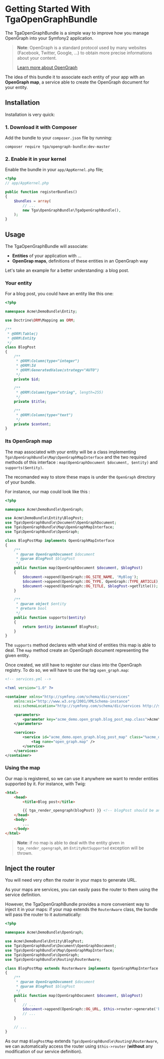Getting Started With TgaOpenGraphBundle
=======================================

The TgaOpenGraphBundle is a simple way to improve how you manage OpenGraph
into your Symfony2 application.

> **Note**: OpenGraph is a standard protocol used by many websites (Facebook,
> Twitter, Google, ...) to obtain more precise informations about your content.
>
> [Learn more about OpenGraph](http://ogp.me/)

The idea of this bundle it to associate each entity of your app with an **OpenGraph
map**, a service able to create the OpenGraph document for your entity.

Installation
------------

Installation is very quick:

### 1. Download it with Composer

Add the bundle to your `composer.json` file by running:

`composer require tga/opengraph-bundle:dev-master`

### 2. Enable it in your kernel

Enable the bundle in your `app/AppKernel.php` file;

``` php
<?php
// app/AppKernel.php

public function registerBundles()
{
    $bundles = array(
        // ...
        new Tga\OpenGraphBundle\TgaOpenGraphBundle(),
    );
}
```


Usage
-----

The TgaOpenGraphBundle will associate:

- **Entities** of your application with ...
- **OpenGrap maps**, definitions of these entities in an OpenGraph way


Let's take an example for a better understanding: a blog post.

### Your entity

For a blog post, you could have an entity like this one:

``` php
<?php

namespace Acme\DemoBundle\Entity;

use Doctrine\ORM\Mapping as ORM;

/**
 * @ORM\Table()
 * @ORM\Entity
 */
class BlogPost
{
    /**
     * @ORM\Column(type="integer")
     * @ORM\Id
     * @ORM\GeneratedValue(strategy="AUTO")
     */
    private $id;

    /**
     * @ORM\Column(type="string", length=255)
     */
    private $title;

    /**
     * @ORM\Column(type="text")
     */
    private $content;
}
```

### Its OpenGraph map

The map associated with your entity will be a class implementing
`Tga\OpenGraphBundle\Map\OpenGraphMapInterface` and the two required methods of this interface :
`map(OpenGraphDocument $document, $entity)` and `supports($entity)`.

The recomanded way to store these maps is under the `OpenGraph` directory of your bundle.

For instance, our map could look like this :

``` php
<?php

namespace Acme\DemoBundle\OpenGraph;

use Acme\DemoBundle\Entity\BlogPost;
use Tga\OpenGraphBundle\Document\OpenGraphDocument;
use Tga\OpenGraphBundle\Map\OpenGraphMapInterface;
use Tga\OpenGraphBundle\OpenGraph;

class BlogPostMap implements OpenGraphMapInterface
{
    /**
     * @param OpenGraphDocument $document
     * @param BlogPost $blogPost
     */
    public function map(OpenGraphDocument $document, $blogPost)
    {
        $document->append(OpenGraph::OG_SITE_NAME, 'MyBlog');
        $document->append(OpenGraph::OG_TYPE, OpenGraph::TYPE_ARTICLE);
        $document->append(OpenGraph::OG_TITLE, $blogPost->getTitle());
    }

    /**
     * @param object $entity
     * @return bool
     */
    public function supports($entity)
    {
        return $entity instanceof BlogPost;
    }
}
```

The `supports` method declares with what kind of entities this map is able to deal.
The `map` method create an OpenGraph document representing the given entity.

Once created, we still have to register our class into the OpenGraph registry. To do so,
we will have to use the tag `open_graph.map`:

``` xml
<!-- services.yml -->

<?xml version="1.0" ?>

<container xmlns="http://symfony.com/schema/dic/services"
    xmlns:xsi="http://www.w3.org/2001/XMLSchema-instance"
    xsi:schemaLocation="http://symfony.com/schema/dic/services http://symfony.com/schema/dic/services/services-1.0.xsd">

    <parameters>
        <parameter key="acme_demo.open_graph.blog_post_map.class">Acme\DemoBundle\OpenGraph\BlogPostMap</parameter>
    </parameters>

    <services>
        <service id="acme_demo.open_graph.blog_post_map" class="%acme_demo.open_graph.blog_post_map.class%">
            <tag name="open_graph.map" />
        </service>
    </services>
</container>
```

### Using the map

Our map is registered, so we can use it anywhere we want to render entities supported by it.
For instance, with Twig:


``` html
<html>
    <head>
        <title>Blog post</title>

        {{ tga_render_opengraph(blogPost) }} <!-- blogPost should be an instance of BlogPost -->
    </head>
    <body>
        ...
    </body>
</html>
```

> **Note**: if no map is able to deal with the entity given in `tga_render_opengraph`,
> an `EntityNotSupported` exception will be thrown.


Inject the router
-----------------

You will need very often the router in your maps to generate URL.

As your maps are services, you can easily pass the router to them using the service definition.

However, the TgaOpenGraphBundle provides a more convenient way to inject it in your maps:
if your map extends the `RouterAware` class, the bundle will pass the router
to it automatically:

``` php
<?php

namespace Acme\DemoBundle\OpenGraph;

use Acme\DemoBundle\Entity\BlogPost;
use Tga\OpenGraphBundle\Document\OpenGraphDocument;
use Tga\OpenGraphBundle\Map\OpenGraphMapInterface;
use Tga\OpenGraphBundle\OpenGraph;
use Tga\OpenGraphBundle\Routing\RouterAware;

class BlogPostMap extends RouterAware implements OpenGraphMapInterface
{
    /**
     * @param OpenGraphDocument $document
     * @param BlogPost $blogPost
     */
    public function map(OpenGraphDocument $document, $blogPost)
    {
        // ...
        $document->append(OpenGraph::OG_URL, $this->router->generate('blog_view', [ 'id' => $blogPost->getId() ]));
        // ...
    }

    // ...
}
```

As our map `BlogPostMap` extends `Tga\OpenGraphBundle\Routing\RouterAware`,
we can automatically access the router using `$this->router` (**without** any
modification of our service definition).
